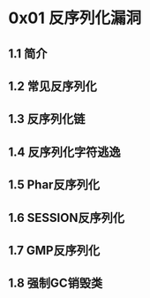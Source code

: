 # 0x01 反序列化漏洞

## 1.1 简介



## 1.2 常见反序列化



## 1.3 反序列化链





## 1.4 反序列化字符逃逸





## 1.5 Phar反序列化





## 1.6 SESSION反序列化





## 1.7 GMP反序列化





## 1.8 强制GC销毁类